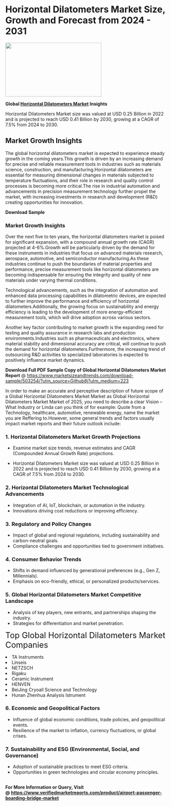 <H1>Horizontal Dilatometers Market Size, Growth and Forecast from 2024 - 2031</H1><img class="aligncenter size-medium wp-image-584254" src="https://thirdeyenews.in/wp-content/uploads/2024/09/Global-Market-Research-300x168.jpeg" alt="" width="300" height="168" /><p><strong>Global&nbsp;<a href="https://www.marketsizeandtrends.com/download-sample/503254/?utm_source=Github8j?utm_medium=223">Horizontal Dilatometers Market</a> Insights</strong></p><p>Horizontal Dilatometers Market size was valued at USD 0.25 Billion in 2022 and is projected to reach USD 0.41 Billion by 2030, growing at a CAGR of 7.5% from 2024 to 2030.</p><p><h2>Market Growth Insights</h2> <p>The global horizontal dilatometers market is expected to experience steady growth in the coming years.This growth is driven by an increasing demand for precise and reliable measurement tools in industries such as materials science, construction, and manufacturing.Horizontal dilatometers are essential for measuring dimensional changes in materials subjected to temperature fluctuations, and their role in research and quality control processes is becoming more critical.The rise in industrial automation and advancements in precision measurement technology further propel the market, with increasing investments in research and development (R&D) creating opportunities for innovation.</p> <p><strong>Download Sample</strong></p> <h3>Market Growth Insights</h3> <p>Over the next five to ten years, the horizontal dilatometers market is poised for significant expansion, with a compound annual growth rate (CAGR) projected at 4-6%.Growth will be particularly driven by the demand for these instruments in industries that focus on advanced materials research, aerospace, automotive, and semiconductor manufacturing.As these industries continue to push the boundaries of material properties and performance, precise measurement tools like horizontal dilatometers are becoming indispensable for ensuring the integrity and quality of new materials under varying thermal conditions.</p> <p>Technological advancements, such as the integration of automation and enhanced data processing capabilities in dilatometric devices, are expected to further improve the performance and efficiency of horizontal dilatometers.Additionally, the growing focus on sustainability and energy efficiency is leading to the development of more energy-efficient measurement tools, which will drive adoption across various sectors.</p> <p>Another key factor contributing to market growth is the expanding need for testing and quality assurance in research labs and production environments.Industries such as pharmaceuticals and electronics, where material stability and dimensional accuracy are critical, will continue to push the demand for horizontal dilatometers.Furthermore, the increasing trend of outsourcing R&D activities to specialized laboratories is expected to positively influence market dynamics.</p> <p><span class=""><strong>Download Full PDF Sample Copy of Global Horizontal Dilatometers Market Report</strong> @ <a href="https://www.marketsizeandtrends.com/download-sample/503254/?utm_source=Github8j?utm_medium=223" target="_blank">https://www.marketsizeandtrends.com/download-sample/503254/?utm_source=Github8j?utm_medium=223</a></span></p><p>In order to make an accurate and perceptive description of future scope of a Global&nbsp;Horizontal Dilatometers Market Market as Global&nbsp;Horizontal Dilatometers Market Market of 2025, you need to describe a clear Vision &ndash; What Industry or Linda can you think of for example: Quote from a Technology, healthcare, automotive, renewable energy, name the market you are Reffering to.However, some general trends and factors usually impact market reports and their future outlook include:</p><h3>1.&nbsp;<strong>Horizontal Dilatometers Market Growth Projections</strong></h3><ul><li>Examine market size trends, revenue estimates and CAGR (Compounded Annual Growth Rate) projections.</li><li><p>Horizontal Dilatometers Market size was valued at USD 0.25 Billion in 2022 and is projected to reach USD 0.41 Billion by 2030, growing at a CAGR of 7.5% from 2024 to 2030.</p></li></ul><h3>2.&nbsp;<strong>Horizontal Dilatometers Market Technological Advancements</strong></h3><ul><li>Integration of AI, IoT, blockchain, or automation in the industry.</li><li>Innovations driving cost reductions or improving efficiency.</li></ul><h3>3.&nbsp;<strong>Regulatory and Policy Changes</strong></h3><ul><li>Impact of global and regional regulations, including sustainability and carbon-neutral goals.</li><li>Compliance challenges and opportunities tied to government initiatives.</li></ul><h3>4.&nbsp;<strong>Consumer Behavior Trends</strong></h3><ul><li>Shifts in demand influenced by generational preferences (e.g., Gen Z, Millennials).</li><li>Emphasis on eco-friendly, ethical, or personalized products/services.</li></ul><h3>5.&nbsp;<strong>Global Horizontal Dilatometers Market Competitive Landscape</strong></h3><ul><li>Analysis of key players, new entrants, and partnerships shaping the industry.</li><li>Strategies for differentiation and market penetration.</li></ul><p data-pm-slice="1 1 []"><span style="color: inherit; font-family: inherit; font-size: 25px;">Top Global Horizontal Dilatometers Market Companies</span></p><div class="" data-test-id=""><p><li>TA Instruments</li><li> Linseis</li><li> NETZSCH</li><li> Rigaku</li><li> Ceramic Instrument</li><li> HENVEN</li><li> BeiJing Cryoall Science and Technology</li><li> Hunan Zhenhua Analysis Istrument</li></p></div><h3>6.&nbsp;<strong>Economic and Geopolitical Factors</strong></h3><ul><li>Influence of global economic conditions, trade policies, and geopolitical events.</li><li>Resilience of the market to inflation, currency fluctuations, or global crises.</li></ul><h3>7.&nbsp;<strong>Sustainability and ESG (Environmental, Social, and Governance)</strong></h3><ul><li>Adoption of sustainable practices to meet ESG criteria.</li><li>Opportunities in green technologies and circular economy principles.</li></ul><h2><strong style="font-size: 14px;">For More Information or Query, Visit @&nbsp;</strong><a style="background-color: #ffffff; font-size: 14px;" href="https://www.marketsizeandtrends.com/report/horizontal-dilatometers-market/" target="_blank">https://www.verifiedmarketreports.com/product/airport-passenger-boarding-bridge-market</a></h2>